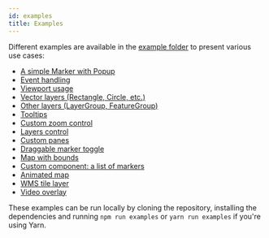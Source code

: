 ```yaml
---
id: examples
title: Examples
---
```


Different examples are available in the [example folder](https://github.com/PaulLeCam/react-leaflet/tree/master/example) to present various use cases:

* [A simple Marker with Popup](https://github.com/PaulLeCam/react-leaflet/blob/master/example/components/simple.js)
* [Event handling](https://github.com/PaulLeCam/react-leaflet/blob/master/example/components/events.js)
* [Viewport usage](https://github.com/PaulLeCam/react-leaflet/blob/master/example/components/viewport.js)
* [Vector layers (Rectangle, Circle, etc.)](https://github.com/PaulLeCam/react-leaflet/blob/master/example/components/vector-layers.js)
* [Other layers (LayerGroup, FeatureGroup)](https://github.com/PaulLeCam/react-leaflet/blob/master/example/components/other-layers.js)
* [Tooltips](https://github.com/PaulLeCam/react-leaflet/blob/master/example/components/tooltips.js)
* [Custom zoom control](https://github.com/PaulLeCam/react-leaflet/blob/master/example/components/zoom-control.js)
* [Layers control](https://github.com/PaulLeCam/react-leaflet/blob/master/example/components/layers-control.js)
* [Custom panes](https://github.com/PaulLeCam/react-leaflet/blob/master/example/components/panes.js)
* [Draggable marker toggle](https://github.com/PaulLeCam/react-leaflet/blob/master/example/components/draggable-marker.js)
* [Map with bounds](https://github.com/PaulLeCam/react-leaflet/blob/master/example/components/bounds.js)
* [Custom component: a list of markers](https://github.com/PaulLeCam/react-leaflet/blob/master/example/components/custom-components.js)
* [Animated map](https://github.com/PaulLeCam/react-leaflet/blob/master/example/components/animated.js)
* [WMS tile layer](https://github.com/PaulLeCam/react-leaflet/blob/master/example/components/wms-tile-layer.js)
* [Video overlay](https://github.com/PaulLeCam/react-leaflet/blob/master/example/components/video-overlay.js)

These examples can be run locally by cloning the repository, installing the dependencies
and running `npm run examples` or `yarn run examples` if you're using Yarn.
